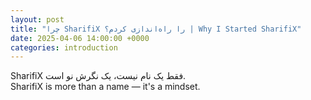 ```yaml
---
layout: post
title: "چرا SharifiX را راه‌اندازی کردم؟ | Why I Started SharifiX"
date: 2025-04-06 14:00:00 +0000
categories: introduction
---
```


SharifiX فقط یک نام نیست، یک نگرش نو است.  
SharifiX is more than a name — it's a mindset.

